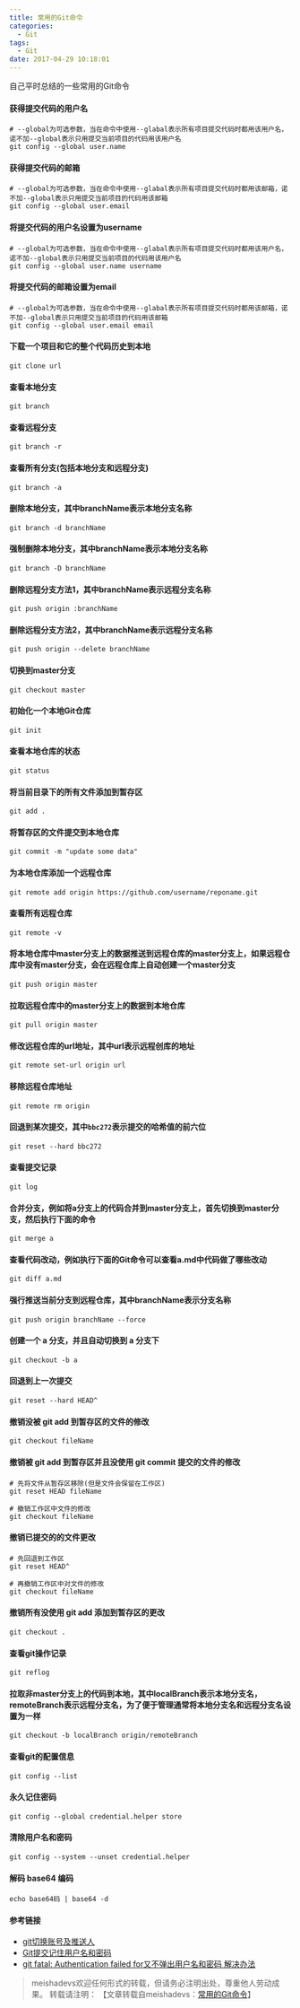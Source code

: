 ```yaml
---
title: 常用的Git命令
categories:
  - Git
tags:
  - Git 
date: 2017-04-29 10:18:01
---
```


自己平时总结的一些常用的Git命令
<!--more-->

#### 获得提交代码的用户名
	
	# --global为可选参数，当在命令中使用--glabal表示所有项目提交代码时都用该用户名，诺不加--global表示只用提交当前项目的代码用该用户名
	git config --global user.name

#### 获得提交代码的邮箱
	
	# --global为可选参数，当在命令中使用--glabal表示所有项目提交代码时都用该邮箱，诺不加--global表示只用提交当前项目的代码用该邮箱
	git config --global user.email

#### 将提交代码的用户名设置为username
	
	# --global为可选参数，当在命令中使用--glabal表示所有项目提交代码时都用该用户名，诺不加--global表示只用提交当前项目的代码用该用户名
	git config --global user.name username

#### 将提交代码的邮箱设置为email
	
	# --global为可选参数，当在命令中使用--glabal表示所有项目提交代码时都用该邮箱，诺不加--global表示只用提交当前项目的代码用该邮箱
	git config --global user.email email

####  下载一个项目和它的整个代码历史到本地  
	
	git clone url

#### 查看本地分支
	
	git branch

#### 查看远程分支

	git branch -r

#### 查看所有分支(包括本地分支和远程分支)
	
	git branch -a

#### 删除本地分支，其中branchName表示本地分支名称
	
	git branch -d branchName 

#### 强制删除本地分支，其中branchName表示本地分支名称
	
	git branch -D branchName

#### 删除远程分支方法1，其中branchName表示远程分支名称
	
	git push origin :branchName

#### 删除远程分支方法2，其中branchName表示远程分支名称
	
	git push origin --delete branchName

#### 切换到master分支
	
	git checkout master 

#### 初始化一个本地Git仓库
	
	git init

####  查看本地仓库的状态
	
	git status

#### 将当前目录下的所有文件添加到暂存区
	
	git add .

#### 将暂存区的文件提交到本地仓库
	
	git commit -m "update some data"

#### 为本地仓库添加一个远程仓库
	
	git remote add origin https://github.com/username/reponame.git

#### 查看所有远程仓库
	
	git remote -v

#### 将本地仓库中master分支上的数据推送到远程仓库的master分支上，如果远程仓库中没有master分支，会在远程仓库上自动创建一个master分支

	git push origin master

#### 拉取远程仓库中的master分支上的数据到本地仓库
	
	git pull origin master

#### 修改远程仓库的url地址，其中url表示远程创库的地址
	
	git remote set-url origin url

#### 移除远程仓库地址

	git remote rm origin

#### 回退到某次提交，其中`bbc272`表示提交的哈希值的前六位
	
	git reset --hard bbc272

#### 查看提交记录
	
	git log

#### 合并分支，例如将a分支上的代码合并到master分支上，首先切换到master分支，然后执行下面的命令
	
	git merge a

#### 查看代码改动，例如执行下面的Git命令可以查看a.md中代码做了哪些改动
	
	git diff a.md

#### 强行推送当前分支到远程仓库，其中branchName表示分支名称
	
	git push origin branchName --force

#### 创建一个 a 分支，并且自动切换到 a 分支下
	
	git checkout -b a

#### 回退到上一次提交

	git reset --hard HEAD^

#### 撤销没被 git add 到暂存区的文件的修改

	git checkout fileName

#### 撤销被 git add 到暂存区并且没使用 git commit 提交的文件的修改

	# 先将文件从暂存区移除(但是文件会保留在工作区)
	git reset HEAD fileName
	
	# 撤销工作区中文件的修改
	git checkout fileName 

#### 撤销已提交的的文件更改

	# 先回退到工作区
	git reset HEAD^

	# 再撤销工作区中对文件的修改
	git checkout fileName

#### 撤销所有没使用 git add 添加到暂存区的更改 

	git checkout .

#### 查看git操作记录

	git reflog

#### 拉取非master分支上的代码到本地，其中localBranch表示本地分支名，remoteBranch表示远程分支名，为了便于管理通常将本地分支名和远程分支名设置为一样

	git checkout -b localBranch origin/remoteBranch

#### 查看git的配置信息

	git config --list

#### 永久记住密码

	git config --global credential.helper store

####  清除用户名和密码

	git config --system --unset credential.helper

#### 解码 base64 编码

	echo base64码 | base64 -d

#### 参考链接

- [git切换账号及推送人](https://blog.csdn.net/weixin_42315879/article/details/80907340)
- [Git提交记住用户名和密码](https://blog.csdn.net/youanyyou/article/details/78992990)
- [git fatal: Authentication failed for又不弹出用户名和密码 解决办法](https://blog.csdn.net/qq_14922059/article/details/80505278)

> meishadevs欢迎任何形式的转载，但请务必注明出处，尊重他人劳动成果。
转载请注明： 【文章转载自meishadevs：[常用的Git命令](http://meishadevs.com/blog/%E5%B8%B8%E7%94%A8%E7%9A%84Git%E5%91%BD%E4%BB%A4/)】